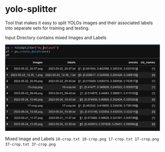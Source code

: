 # yolo-splitter
Tool that makes it easy to split YOLOs images and their associated labels into separate sets for training and testing.

Input Directory contains mixed Images and Labels

![mixed!](assets/dataframe.png)

Mixed Image and Labels
`
10-crop.txt
10-crop.png
17-crop.txt
17-crop.png
37-crop.txt
37-crop.png
`

